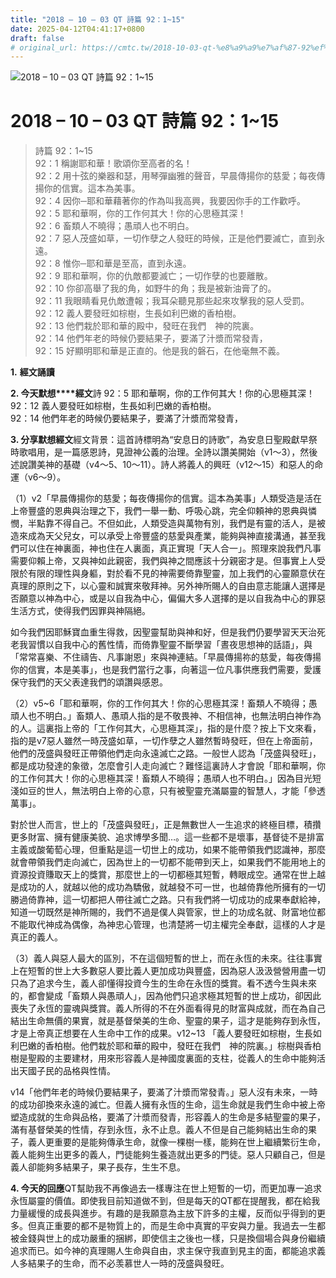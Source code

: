 ```yaml
---
title: "2018 – 10 – 03 QT 詩篇 92：1~15"
date: 2025-04-12T04:41:17+0800
draft: false
# original_url: https://cmtc.tw/2018-10-03-qt-%e8%a9%a9%e7%af%87-92%ef%bc%9a115
---
```


![2018 – 10 – 03 QT 詩篇 92：1~15](/images/qt.jpg   "2018 – 10 – 03 QT 詩篇 92：1~15")

# 2018 – 10 – 03 QT 詩篇 92：1~15

> 詩篇 92：1~15  
> 92：1 稱謝耶和華！歌頌你至高者的名！  
> 92：2 用十弦的樂器和瑟，用琴彈幽雅的聲音，早晨傳揚你的慈愛；每夜傳揚你的信實。這本為美事。  
> 92：4 因你─耶和華藉著你的作為叫我高興，我要因你手的工作歡呼。  
> 92：5 耶和華啊，你的工作何其大！你的心思極其深！  
> 92：6 畜類人不曉得；愚頑人也不明白。  
> 92：7 惡人茂盛如草，一切作孽之人發旺的時候，正是他們要滅亡，直到永遠。  
> 92：8 惟你─耶和華是至高，直到永遠。  
> 92：9 耶和華啊，你的仇敵都要滅亡；一切作孽的也要離散。  
> 92：10 你卻高舉了我的角，如野牛的角；我是被新油膏了的。  
> 92：11 我眼睛看見仇敵遭報；我耳朵聽見那些起來攻擊我的惡人受罰。  
> 92：12 義人要發旺如棕樹，生長如利巴嫩的香柏樹。  
> 92：13 他們栽於耶和華的殿中，發旺在我們　神的院裏。  
> 92：14 他們年老的時候仍要結果子，要滿了汁漿而常發青，  
> 92：15 好顯明耶和華是正直的。他是我的磐石，在他毫無不義。

**1.** **經文誦讀**

**2. 今天默想****經文**詩 92：5 耶和華啊，你的工作何其大！你的心思極其深！  
92：12 義人要發旺如棕樹，生長如利巴嫩的香柏樹。  
92：14 他們年老的時候仍要結果子，要滿了汁漿而常發青，

**3. 分享默想經文**經文背景：這首詩標明為“安息日的詩歌”，為安息日聖殿獻早祭時歌唱用，是一篇感恩詩，見證神公義的治理。全詩以讚美開始（v1～3），然後述說讚美神的基礎（v4～5、10～11）。詩人將義人的興旺（v12～15）和惡人的命運（v6～9）。

（1）v2「早晨傳揚你的慈愛；每夜傳揚你的信實。這本為美事」人類受造是活在上帝豐盛的恩典與治理之下，我們一舉一動、呼吸心跳，完全仰頼神的恩典與憐憫，半點靠不得自己。不但如此，人類受造與萬物有別，我們是有靈的活人，是被造來成為天父兒女，可以承受上帝豐盛的慈愛與產業，能夠與神直接溝通，甚至我們可以住在神裏面，神也住在人裏面，真正實現「天人合一」。照理來說我們凡事需要仰賴上帝，又與神如此親密，我們與神之間應該十分親密才是。但事實上人受限於有限的理性與身軀，對於看不見的神需要倚靠聖靈，加上我們的心靈願意伏在真理的原則之下，以心靈和誠實來敬拜神。另外神所賜人的自由意志能讓人選擇是否願意以神為中心，或是以自我為中心，偏偏大多人選擇的是以自我為中心的罪惡生活方式，使得我們因罪與神隔絕。

如今我們因耶穌寶血重生得救，因聖靈幫助與神和好，但是我們仍要學習天天治死老我習慣以自我中心的舊性情，而倚靠聖靈不斷學習「晝夜思想神的話語」，與「常常喜樂、不住禱告、凡事謝恩」來與神連結。「早晨傳揚祢的慈愛，每夜傳揚你的信實，本是美事」，也是我們當行之事，向著這一位凡事供應我們需要，愛護保守我們的天父表達我們的頌讚與感恩。

（2）v5~6「耶和華啊，你的工作何其大！你的心思極其深！畜類人不曉得；愚頑人也不明白。」畜類人、愚頑人指的是不敬畏神、不相信神，也無法明白神作為的人。這裏指上帝的「工作何其大，心思極其深」，指的是什麼？按上下文來看，指的是v7惡人雖然一時茂盛如草，一切作孽之人雖然暫時發旺，但在上帝面前，他們的茂盛與發旺正帶領他們走向永遠滅亡之路。一般世人認為「茂盛與發旺」，都是成功發達的象徵，怎麼會引人走向滅亡？難怪這裏詩人才會說「耶和華啊，你的工作何其大！你的心思極其深！畜類人不曉得；愚頑人也不明白。」因為目光短淺如豆的世人，無法明白上帝的心意，只有被聖靈充滿屬靈的智慧人，才能「參透萬事」。

對於世人而言，世上的「茂盛與發旺」，正是無數世人一生追求的終極目標，積攢更多財富、擁有健康美貌、追求博學多聞…。這一些都不是壞事，基督徒不是排富主義或酸葡萄心理，但重點是這一切世上的成功，如果不能帶領我們認識神，那麼就會帶領我們走向滅亡，因為世上的一切都不能帶到天上，如果我們不能用地上的資源投資賺取天上的獎賞，那麼世上的一切都極其短暫，轉眼成空。通常在世上越是成功的人，就越以他的成功為驕傲，就越發不可一世，也越倚靠他所擁有的一切勝過倚靠神，這一切都把人帶往滅亡之路。只有我們將一切成功的成果奉獻給神，知道一切既然是神所賜的，我們不過是僕人與管家，世上的功成名就、財富地位都不能取代神成為偶像，為神忠心管理，也清楚將一切主權完全奉獻，這樣的人才是真正的義人。

（3）義人與惡人最大的區別，不在這個短暫的世上，而在永恆的未來。往往事實上在短暫的世上大多數惡人要比義人更加成功與豐盛，因為惡人汲汲營營用盡一切只為了追求今生，義人卻懂得投資今生的生命在永恆的獎賞。看不透今生與未來的，都會變成「畜類人與愚頑人」，因為他們只追求極其短暫的世上成功，卻因此喪失了永恆的靈魂與獎賞。義人所得的不在外面看得見的財富與成就，而在為自己結出生命無價的果實，就是基督榮美的生命、聖靈的果子，這才是能夠存到永恆，才是上帝真正想要在人生命中工作的成果。v12~13 「義人要發旺如棕樹，生長如利巴嫩的香柏樹。他們栽於耶和華的殿中，發旺在我們　神的院裏。」棕樹與香柏樹是聖殿的主要建材，用來形容義人是神國度裏面的支柱，從義人的生命中能夠活出天國子民的品格與性情。

v14「他們年老的時候仍要結果子，要滿了汁漿而常發青。」惡人沒有未來，一時的成功卻換來永遠的滅亡。但義人擁有永恆的生命，這生命就是我們生命中被上帝塑造成就的生命與品格，要滿了汁漿而發青，形容義人的生命是多結聖靈的果子，滿有基督榮美的性情，存到永恆，永不止息。義人不但是自己能夠結出生命的果子，義人更重要的是能夠傳承生命，就像一棵樹一樣，能夠在世上繼續繁衍生命，義人能夠生出更多的義人，門徒能夠生養造就出更多的門徒。惡人只顧自己，但是義人卻能夠多結果子，果子長存，生生不息。

**4. 今天的回應**QT幫助我不再像過去一樣專注在世上短暫的一切，而更加專一追求永恆屬靈的價值。即使我目前知道做不到，但是每天的QT都在提醒我，都在給我力量緩慢的成長與進步。有趣的是我願意為主放下許多的主權，反而似乎得到的更多。但真正重要的都不是物質上的，而是生命中真實的平安與力量。我過去一生都被金錢與世上的成功嚴重的捆綁，即使信主之後也一樣，只是換個場合與身份繼續追求而已。如今神的真理賜人生命與自由，求主保守我直到見主的面，都能追求義人多結果子的生命，而不必羡慕世人一時的茂盛與發旺。